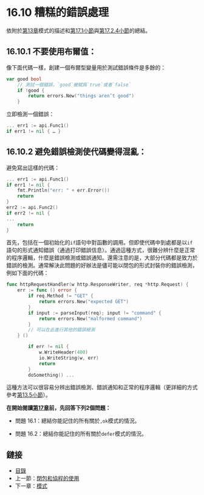 # 16.10 糟糕的錯誤處理

依附於[第13章](13.0.md)模式的描述和[第17.1小節](17.1.md)與[第17.2.4小節](17.2.md)的總結。

## 16.10.1 不要使用布爾值：

像下面代碼一樣，創建一個布爾型變量用於測試錯誤條件是多餘的：

```go
var good bool
    // 測試一個錯誤，`good`被賦爲`true`或者`false`
    if !good {
        return errors.New("things aren’t good")
    }
```

立即檢測一個錯誤：

```go
... err1 := api.Func1()
if err1 != nil { … }
```

## 16.10.2 避免錯誤檢測使代碼變得混亂：

避免寫出這樣的代碼：

```go
... err1 := api.Func1()
if err1 != nil {
    fmt.Println("err: " + err.Error())
    return
}
err2 := api.Func2()
if err2 != nil {
...
    return
}    
```

首先，包括在一個初始化的`if`語句中對函數的調用。但即使代碼中到處都是以`if`語句的形式通知錯誤（通過打印錯誤信息）。通過這種方式，很難分辨什麼是正常的程序邏輯，什麼是錯誤檢測或錯誤通知。還需注意的是，大部分代碼都是致力於錯誤的檢測。通常解決此問題的好辦法是儘可能以閉包的形式封裝你的錯誤檢測，例如下面的代碼：

```go
func httpRequestHandler(w http.ResponseWriter, req *http.Request) {
    err := func () error {
        if req.Method != "GET" {
            return errors.New("expected GET")
        }
        if input := parseInput(req); input != "command" {
            return errors.New("malformed command")
        }
        // 可以在此進行其他的錯誤檢測
    } ()

        if err != nil {
            w.WriteHeader(400)
            io.WriteString(w, err)
            return
        }
        doSomething() ...
```

這種方法可以很容易分辨出錯誤檢測、錯誤通知和正常的程序邏輯（更詳細的方式參考[第13.5小節](13.5.md)）。

**在開始閱讀[第17章](17.0.md)前，先回答下列2個問題：**

- 問題 16.1：總結你能記住的所有關於`,ok`模式的情況。

- 問題 16.2：總結你能記住的所有關於`defer`模式的情況。


## 鏈接

- [目錄](directory.md)
- 上一節：[閉包和協程的使用](16.9.md)
- 下一章：[模式](17.0.md)
